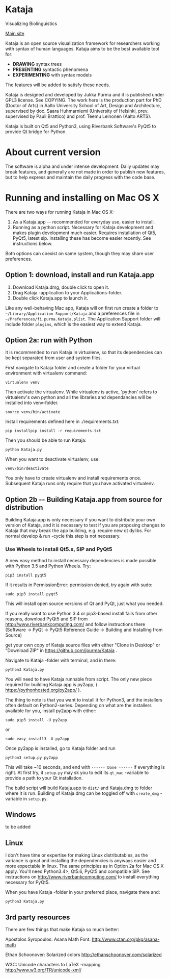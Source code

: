 # Kataja

Visualizing Biolinguistics

[Main site](http://www.kataja.purma.fi)

Kataja is an open source visualization framework for researchers working with syntax of human languages. 
Kataja aims to be the best available tool for:

 - **DRAWING** syntax trees
 - **PRESENTING** syntactic phenomena
 - **EXPERIMENTING** with syntax models

The features will be added to satisfy these needs.

Kataja is designed and developed by Jukka Purma and it is published under GPL3 license. See COPYING.
The work here is the production part for PhD (Doctor of Arts) in Aalto University School of Art, Design and Architecture, supervised by doc. Saara Huhmarniemi (University of Helsinki, prev. supervised by Pauli Brattico) and prof. Teemu Leinonen (Aalto ARTS). 

Kataja is built on Qt5 and Python3, using Riverbank Software's PyQt5 to provide Qt bridge for Python.

# About current version

The software is alpha and under intense development. Daily updates may break features, and generally are not made in order to publish new features, but to help express and maintain the daily progress with the code base.  

# Running and installing on Mac OS X

There are two ways for running Kataja in Mac OS X:

1. As a Kataja.app -- recommended for everyday use, easier to install. 
2. Running as a python script. Necessary for Kataja development and makes plugin development much easier. Requires installation of Qt5, PyQt5, latest sip. Installing these has become easier recently.  See instructions below.

Both options can coexist on same system, though they may share user  preferences. 

## Option 1: download, install and run Kataja.app

1. Download Kataja.dmg, double click to open it. 
2. Drag Kataja -application to your Applications-folder. 
3. Double click Kataja.app to launch it.

Like any well-behaving Mac app, Kataja will on first run create a folder to `~/Library/Application Support/Kataja` and a preferences file in `~/Preferences/fi.purma.Kataja.plist`. The Application Support folder will include folder `plugins`, which is the easiest way to extend Kataja. 

## Option 2a: run with Python

It is recommended to run Kataja in virtualenv, so that its dependencies can be kept separated from user and system files.

First navigate to Kataja folder and create a folder for your virtual environment with virtualenv command:

    virtualenv venv

Then activate the virtualenv. While virtualenv is active, 'python' refers to virtualenv's own python and all the libraries and dependancies will be installed into venv-folder.

    source venv/bin/activate

Install requirements defined here in ./requirements.txt:

    pip installpip install -r requirements.txt

Then you should be able to run Kataja:

    python Kataja.py

When you want to deactivate virtualenv, use:

    venv/bin/deactivate

You only have to create virtualenv and install requirements once. Subsequent Kataja runs only require that you have activated virtualenv.

## Option 2b -- Building Kataja.app from source for distribution

Building Kataja.app is only necessary if you want to distribute your own version of Kataja, and it is necessary to test if you are proposing changes to Kataja that may break the app building, e.g. require new qt dylibs. For normal develop & run -cycle this step is not necessary.

### Use Wheels to install Qt5.x, SIP and PyQt5 ###

A new easy method to install necessary dependencies is made possible with Python 3.5 and Python Wheels. Try:

    pip3 install pyqt5

If it results in PermissionError: permission denied, try again with sudo:

    sudo pip3 install pyqt5

This will install open source versions of Qt and PyQt, just what you needed.

If you really want to use Python 3.4 or pip3-based install fails from other reasons, download PyQt5 and SIP from http://www.riverbankcomputing.com/ and follow instructions there (Software -> PyQt -> PyQt5 Reference Guide -> Building and Installing from Source)

get your own copy of Kataja source files with either "Clone in Desktop" or "Download ZIP" in https://github.com/jpurma/Kataja .

Navigate to Kataja -folder with terminal, and in there:

    python3 Kataja.py

You will need to have Kataja runnable from script. The only new piece required for building Kataja.app is py2app, ( https://pythonhosted.org/py2app/ ).

The thing to note is that you want to install it for Python3, and the installers often default on Python2-series. Depending on what are the installers available for you, install py2app with either:
  
    sudo pip3 install -U py2app
    
or 
    
    sudo easy_install3 -U py2app

Once py2app is installed, go to Kataja folder and run 

    python3 setup.py py2app
    
This will take ~10 seconds, and end with `------ Done ------` if everything is right. At first try, it `setup.py` may sk you to edit its `qt_mac` -variable to provide a path to your Qt installation.

The build script will build Kataja.app to `dist/` and Kataja.dmg to folder where it is run. Building of Kataja.dmg can be toggled off with `create_dmg` -variable in `setup.py`. 

## Windows ##

to be added

## Linux ##

I don't have time or expertise for making Linux distributables, as the variance is great and installing the dependencies is anyways easier and more expectable in linux. The same principles as in Option 2a for Mac OS X apply. You'll need Python3.4>, Qt5.6, PyQt5 and compatible SIP. See instructions on  http://www.riverbankcomputing.com/ to install everything necessary for PyQt5. 

When you have Kataja -folder in your preferred place, navigate there and:
 
    python3 Kataja.py
 
3rd party resources
-------------------

There are few things that make Kataja so much better:

Apostolos Syropoulos: Asana Math Font.
http://www.ctan.org/pkg/asana-math

Ethan Schoonover: Solarized colors 
http://ethanschoonover.com/solarized

W3C: Unicode characters to LaTeX -mapping
http://www.w3.org/TR/unicode-xml/ 
